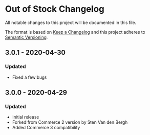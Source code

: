 # Out of Stock Changelog

All notable changes to this project will be documented in this file.

The format is based on [Keep a Changelog](http://keepachangelog.com/) and this project adheres to [Semantic Versioning](http://semver.org/).

## 3.0.1 - 2020-04-30
### Updated
- Fixed a few bugs

## 3.0.0 - 2020-04-29
### Updated
- Initial release
- Forked from Commerce 2 version by Sten Van den Bergh
- Added Commerce 3 compatibility
